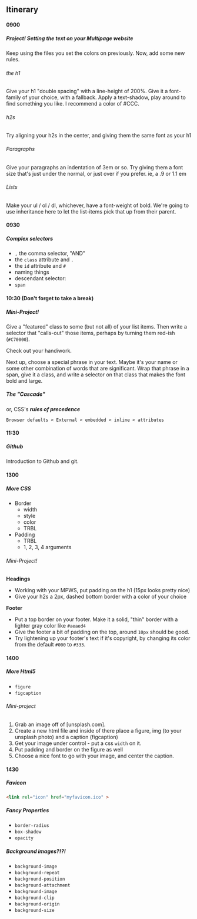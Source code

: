 Itinerary
------------

#### 0900

##### Project! Setting the text on your Multipage website
Keep using the files you set the colors on previously. Now, add some new rules.

###### the h1

Give your h1 "double spacing" with a line-height of 200%.
Give it a font-family of your choice, with a fallback.
Apply a text-shadow, play around to find something you like. I recommend a color of #CCC.

###### h2s
Try aligning your h2s in the center, and giving them the same font as your h1

###### Paragraphs
Give your paragraphs an indentation of 3em or so.
Try giving them a font size that's just under the normal, or just over if you prefer. ie, a .9 or 1.1 em

###### Lists
Make your ul / ol / dl, whichever, have a font-weight of bold. We're going to use inheritance here to let the list-items pick that up from their parent.

#### 0930
##### Complex selectors

* `,` the comma selector, "AND"
* the `class` attribute and `.`
* the `id` attribute and `#`
* naming things
* descendant selector: ` `
* `span`

#### 10:30 (Don't forget to take a break)
##### Mini-Project!

Give a "featured" class to some (but not all) of your list items. Then write a selector that "calls-out" those items, perhaps by turning them red-ish (`#C70000`).

Check out your handiwork.

Next up, choose a special phrase in your text. Maybe it's your name or some other combination of words that are significant. Wrap that phrase in a span, give it a class, and write a selector on that class that makes the font bold and large.



##### The "Cascade"
or, CSS's ___rules of precedence___

` Browser defaults < External < embedded < inline < attributes `


#### 11:30
##### Github
Introduction to Github and git.

#### 1300
##### More CSS
* Border
    * width
    * style
    * color
    * TRBL
* Padding
    * TRBL
    * 1, 2, 3, 4 arguments

###### Mini-Project!
__Headings__
* Working with your MPWS, put padding on the h1 (15px looks pretty nice)
* Give your h2s a 2px, dashed bottom border with a color of your choice

__Footer__
* Put a top border on your footer. Make it a solid, "thin" border with a lighter gray color like `#aeaed4`
* Give the footer a bit of padding on the top, around `10px` should be good.
* Try lightening up your footer's text if it's copyright, by changing its color from the default `#000` to `#333`.

#### 1400
##### More Html5
* `figure`
* `figcaption`

###### Mini-project

1. Grab an image off of [unsplash.com].
2. Create a new html file and inside of there place a figure, img (to your unsplash photo) and a caption (figcaption)
3. Get your image under control - put a css `width` on it.
4. Put padding and border on the figure as well
5. Choose a nice font to go with your image, and center the caption.


#### 1430
##### Favicon

```html
<link rel="icon" href="myfavicon.ico" >
```

##### Fancy Properties 
* `border-radius`
* `box-shadow`
* `opacity`


##### Background images?!?!

* `background-image`
* `background-repeat`
* `background-position`
* `background-attachment`
* `background-image`
* `background-clip`
* `background-origin`
* `background-size`

